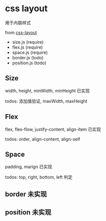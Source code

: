 # css layout

用于内联样式

from [css-layout](https://github.com/facebook/css-layout#supported-attributes)

* size.js     (require)
* flex.js     (require)
* space.js    (require)
* border.js   (todo)
* position.js (todo)

## Size

width, height, minWidth, minHeight 已实现

todos: 添加值验证, maxWidth, maxHeight

## Flex

flex, flex-flow, justify-content, align-item 已实现

todos: order, align-content, align-self

## Space

padding, marign 已实现

todos: top, right, bottom, left 判定

## border 未实现

## position 未实现
